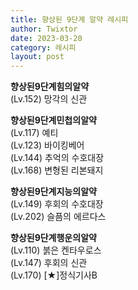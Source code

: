 ```yaml
---
title: 향상된 9단계 알약 레시피
author: Twixtor
date: 2023-03-20
category: 레시피
layout: post
---
```


<b>향상된9단계힘의알약</b>  
(Lv.152) 망각의 신관  

<b>향상된9단계민첩의알약</b>  
(Lv.117) 예티  
(Lv.123) 바이킹베어  
(Lv.144) 추억의 수호대장  
(Lv.168) 변형된 리본돼지  

<b>향상된9단계지능의알약</b>  
(Lv.149) 후회의 수호대장  
(Lv.202) 슬픔의 에르다스  

<b>향상된9단계행운의알약</b>  
(Lv.110) 붉은 켄타우로스  
(Lv.147) 후회의 신관  
(Lv.170) [★]정식기사B  